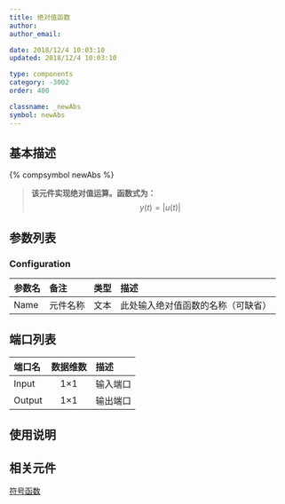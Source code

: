 ```yaml
---
title: 绝对值函数
author: 
author_email:

date: 2018/12/4 10:03:10
updated: 2018/12/4 10:03:10

type: components
category: -3002
order: 400

classname: _newAbs
symbol: newAbs
---
```

## 基本描述
{% compsymbol newAbs %}

> **该元件实现绝对值运算。函数式为：**
> $$y(t) = |u(t)|$$

## 参数列表
### Configuration
| 参数名 | 备注 | 类型 | 描述 |
| :--- | :--- | :--: | :--- |
| Name | 元件名称 | 文本 | 此处输入绝对值函数的名称（可缺省） |


## 端口列表

| 端口名 | 数据维数 | 描述 |
| :--- | :--:  | :--- |
| Input | 1×1 |输入端口|                   
| Output | 1×1 |输出端口 |                   

## 使用说明



## 相关元件

[符号函数](/components/comp_newSgn.html)
